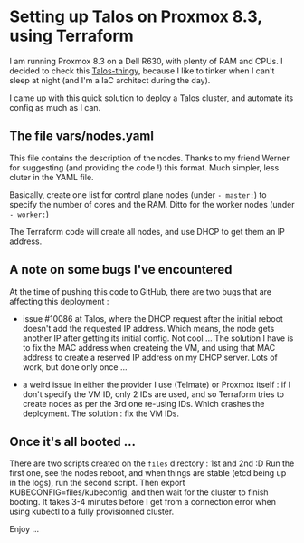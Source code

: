 # Setting up Talos on Proxmox 8.3, using Terraform

I am running Proxmox 8.3 on a Dell R630, with plenty of RAM and CPUs. I decided to check this [Talos-thingy](https://talos.dev), because I like to tinker when I can't sleep at night (and I'm a IaC architect during the day).

I came up with this quick solution to deploy a Talos cluster, and automate its config as much as I can. 

## The file vars/nodes.yaml

This file contains the description of the nodes. Thanks to my friend Werner for suggesting (and providing the code !) this format. Much simpler, less cluter in the YAML file. 

Basically, create one list for control plane nodes (under `- master:`) to specify the number of cores and the RAM. Ditto for the worker nodes (under `- worker:`)

The Terraform code will create all nodes, and use DHCP to get them an IP address.

## A note on some bugs I've encountered

At the time of pushing this code to GitHub, there are two bugs that are affecting this deployment : 

- issue #10086 at Talos, where the DHCP request after the initial reboot doesn't add the requested IP address. Which means, the node gets another IP after getting its initial config. Not cool ... The solution I have is to fix the MAC address when createing the VM, and using that MAC address to create a reserved IP address on my DHCP server. Lots of work, but done only once ... 

- a weird issue in either the provider I use (Telmate) or Proxmox itself : if I don't specify the VM ID, only 2 IDs are used, and so Terraform tries to create nodes as per the 3rd one re-using IDs. Which crashes the deployment. The solution : fix the VM IDs.

## Once it's all booted ...

There are two scripts created on the `files` directory : 1st and 2nd :D Run the first one, see the nodes reboot, and when things are stable (etcd being up in the logs), run the second script. Then export KUBECONFIG=files/kubeconfig, and then wait for the cluster to finish booting. It takes 3-4 minutes before I get from a connection error when using kubectl to a fully provisionned cluster. 

Enjoy ... 